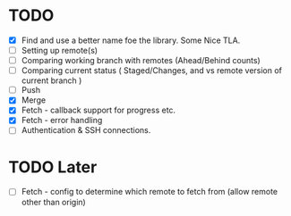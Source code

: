 
# TODO

* [X] Find and use a better name foe the library. Some Nice TLA.
* [ ] Setting up remote(s)
* [ ] Comparing working branch with remotes (Ahead/Behind counts)
* [ ] Comparing current status ( Staged/Changes, and vs remote version of current branch )
* [ ] Push
* [X] Merge
* [X] Fetch - callback support for progress etc.
* [X] Fetch - error handling
* [ ] Authentication & SSH connections.

# TODO Later
* [ ] Fetch - config to determine which remote to fetch from (allow remote other than origin)
